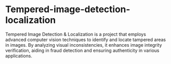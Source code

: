 # Tempered-image-detection-localization
Tempered Image Detection &amp; Localization is a project that employs advanced computer vision techniques to identify and locate tampered areas in images. By analyzing visual inconsistencies, it enhances image integrity verification, aiding in fraud detection and ensuring authenticity in various applications.
